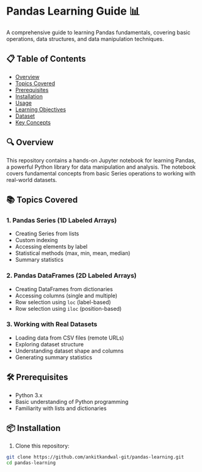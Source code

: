# Pandas Learning Guide 📊

A comprehensive guide to learning Pandas fundamentals, covering basic operations, data structures, and data manipulation techniques.

## 📋 Table of Contents

- [Overview](#overview)
- [Topics Covered](#topics-covered)
- [Prerequisites](#prerequisites)
- [Installation](#installation)
- [Usage](#usage)
- [Learning Objectives](#learning-objectives)
- [Dataset](#dataset)
- [Key Concepts](#key-concepts)

## 🔍 Overview

This repository contains a hands-on Jupyter notebook for learning Pandas, a powerful Python library for data manipulation and analysis. The notebook covers fundamental concepts from basic Series operations to working with real-world datasets.

## 📚 Topics Covered

### 1. **Pandas Series (1D Labeled Arrays)**
   - Creating Series from lists
   - Custom indexing
   - Accessing elements by label
   - Statistical methods (max, min, mean, median)
   - Summary statistics

### 2. **Pandas DataFrames (2D Labeled Arrays)**
   - Creating DataFrames from dictionaries
   - Accessing columns (single and multiple)
   - Row selection using `loc` (label-based)
   - Row selection using `iloc` (position-based)

### 3. **Working with Real Datasets**
   - Loading data from CSV files (remote URLs)
   - Exploring dataset structure
   - Understanding dataset shape and columns
   - Generating summary statistics

## 🛠️ Prerequisites

- Python 3.x
- Basic understanding of Python programming
- Familiarity with lists and dictionaries

## 📦 Installation

1. Clone this repository:
```bash
git clone https://github.com/ankitkandwal-git/pandas-learning.git
cd pandas-learning
